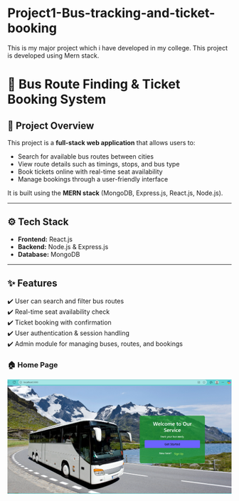 # Project1-Bus-tracking-and-ticket-booking
This is my major project which i have developed in my college. This project is developed using Mern stack.
# 🚌 Bus Route Finding & Ticket Booking System

## 📌 Project Overview
This project is a **full-stack web application** that allows users to:
- Search for available bus routes between cities  
- View route details such as timings, stops, and bus type  
- Book tickets online with real-time seat availability  
- Manage bookings through a user-friendly interface  

It is built using the **MERN stack** (MongoDB, Express.js, React.js, Node.js).

---

## ⚙️ Tech Stack
- **Frontend:** React.js  
- **Backend:** Node.js & Express.js  
- **Database:** MongoDB  

---

## ✨ Features
✔️ User can search and filter bus routes  
✔️ Real-time seat availability check  
✔️ Ticket booking with confirmation  
✔️ User authentication & session handling  
✔️ Admin module for managing buses, routes, and bookings  

### 🏠 Home Page
![Home Page](screenshots/Screenshot%202025-09-17%20093104.png)

